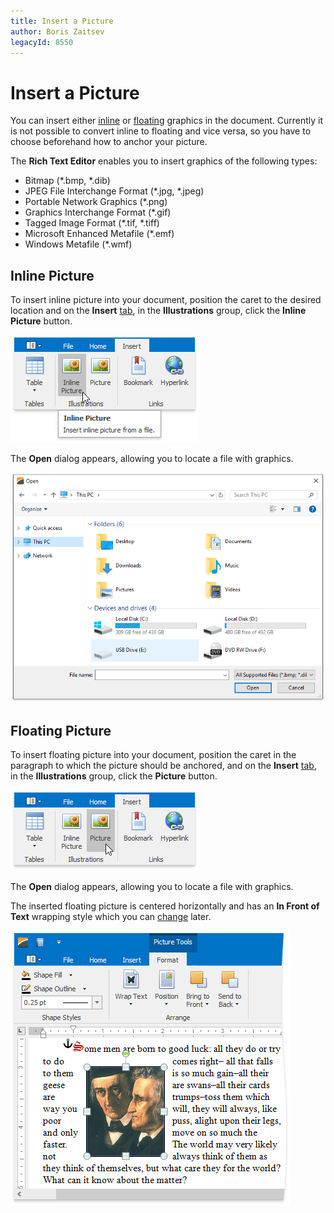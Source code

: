 ```yaml
---
title: Insert a Picture
author: Boris Zaitsev
legacyId: 8550
---
```

# Insert a Picture
You can insert either [inline](#inlinepicture) or [floating](#floatingpicture) graphics in the document. Currently it is not possible to convert inline to floating and vice versa, so you have to choose beforehand how to anchor your picture.

The **Rich Text Editor** enables you to insert graphics of the following types:
* Bitmap (*.bmp, *.dib)
* JPEG File Interchange Format (*.jpg, *.jpeg)
* Portable Network Graphics (*.png)
* Graphics Interchange Format (*.gif)
* Tagged Image Format (*.tif, *.tiff)
* Microsoft Enhanced Metafile (*.emf)
* Windows  Metafile (*.wmf)

## <a name="inlinepicture"/>Inline Picture
To insert inline picture into your document, position the caret to the desired location and on the **Insert** [ tab](../text-editor-ui/ribbon-interface.md), in the **Illustrations** group, click the **Inline Picture** button.

![RTEInsertInlinePict](../../../images/img121261.png)

The **Open** dialog appears, allowing you to locate a file with graphics.

![RTEInsertInlinePictDialog](../../../images/img121262.png)

## <a name="floatingpicture"/>Floating Picture
To insert floating picture into your document, position the caret in the paragraph to which the picture should be anchored, and on the **Insert** [ tab](../text-editor-ui/ribbon-interface.md), in the **Illustrations** group, click the **Picture** button.

![RTEInsertFloatingPict](../../../images/img121263.png)

The **Open** dialog appears, allowing you to locate a file with graphics.

The inserted floating picture is centered horizontally and has an **In Front of Text** wrapping style which you can [change](wrap-text-around-a-picture-or-text-box.md) later.

![RTEPictInserted](../../../images/img121264.png)